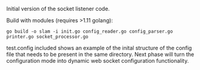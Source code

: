 Initial version of the socket listener code.

Build with modules (requires >1.11 golang):

`go build -o slam -i init.go config_reader.go config_parser.go printer.go socket_processor.go`

test.config included shows an example of the inital structure of the config file that needs to be present in the same directory.
Next phase will turn the configuration mode into dynamic web socket configuration functionality.
